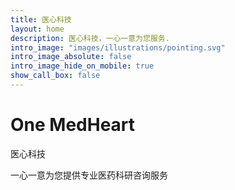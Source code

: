 ```yaml
---
title: 医心科技
layout: home
description: 医心科技，一心一意为您服务.
intro_image: "images/illustrations/pointing.svg"
intro_image_absolute: false
intro_image_hide_on_mobile: true
show_call_box: false
---
```




# One MedHeart



医心科技

一心一意为您提供专业医药科研咨询服务
